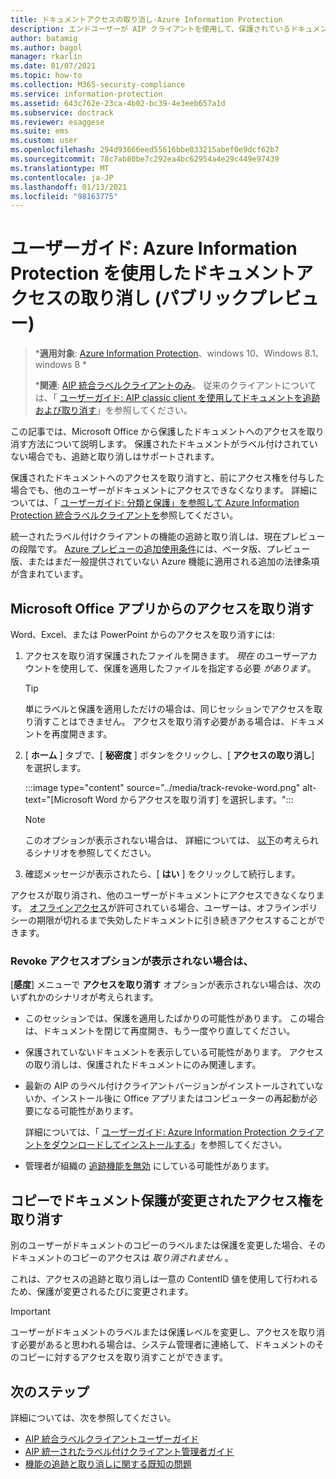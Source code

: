 ```yaml
---
title: ドキュメントアクセスの取り消し-Azure Information Protection
description: エンドユーザーが AIP クライアントを使用して、保護されているドキュメントのドキュメントへのアクセスを取り消す方法について説明します。
author: batamig
ms.author: bagol
manager: rkarlin
ms.date: 01/07/2021
ms.topic: how-to
ms.collection: M365-security-compliance
ms.service: information-protection
ms.assetid: 643c762e-23ca-4b02-bc39-4e3eeb657a1d
ms.subservice: doctrack
ms.reviewer: esaggese
ms.suite: ems
ms.custom: user
ms.openlocfilehash: 294d93666eed55616bbe033215abef0e9dcf62b7
ms.sourcegitcommit: 78c7ab80be7c292ea4bc62954a4e29c449e97439
ms.translationtype: MT
ms.contentlocale: ja-JP
ms.lasthandoff: 01/13/2021
ms.locfileid: "98163775"
---
```

# <a name="user-guide-revoke-document-access-with-azure-information-protection-public-preview"></a>ユーザーガイド: Azure Information Protection を使用したドキュメントアクセスの取り消し (パブリックプレビュー)

>***適用対象**: [Azure Information Protection](https://azure.microsoft.com/pricing/details/information-protection)、windows 10、Windows 8.1、windows 8 *
>
>***関連**: [AIP 統合ラベルクライアントのみ](../faqs.md#whats-the-difference-between-the-azure-information-protection-classic-and-unified-labeling-clients)。 従来のクライアントについては、「 [ユーザーガイド: AIP classic client を使用してドキュメントを追跡および取り消す](client-track-revoke.md)」を参照してください。

この記事では、Microsoft Office から保護したドキュメントへのアクセスを取り消す方法について説明します。 保護されたドキュメントがラベル付けされていない場合でも、追跡と取り消しはサポートされます。

保護されたドキュメントへのアクセスを取り消すと、前にアクセス権を付与した場合でも、他のユーザーがドキュメントにアクセスできなくなります。 詳細については、「 [ユーザーガイド: 分類と保護」を参照して Azure Information Protection 統合ラベルクライアントを](clientv2-classify-protect.md)参照してください。

統一されたラベル付けクライアントの機能の追跡と取り消しは、現在プレビューの段階です。 [Azure プレビューの追加使用条件](https://azure.microsoft.com/support/legal/preview-supplemental-terms/)には、ベータ版、プレビュー版、またはまだ一般提供されていない Azure 機能に適用される追加の法律条項が含まれています。 

## <a name="revoke-access-from-microsoft-office-apps"></a>Microsoft Office アプリからのアクセスを取り消す

Word、Excel、または PowerPoint からのアクセスを取り消すには:

1. アクセスを取り消す保護されたファイルを開きます。 *現在* のユーザーアカウントを使用して、保護を適用したファイルを指定する必要 *があります*。

    > [!TIP]
    > 単にラベルと保護を適用しただけの場合は、同じセッションでアクセスを取り消すことはできません。 アクセスを取り消す必要がある場合は、ドキュメントを再度開きます。

1. [ **ホーム** ] タブで、[ **秘密度** ] ボタンをクリックし、[ **アクセスの取り消し**] を選択します。

    :::image type="content" source="../media/track-revoke-word.png" alt-text="[Microsoft Word からアクセスを取り消す] を選択します。":::

    > [!NOTE]
    > このオプションが表示されない場合は、 詳細については、 [以下](#dont-see-the-revoke-access-option)の考えられるシナリオを参照してください。
    >
 
1. 確認メッセージが表示されたら、[ **はい** ] をクリックして続行します。

アクセスが取り消され、他のユーザーがドキュメントにアクセスできなくなります。 [オフラインアクセス](/microsoft-365/compliance/encryption-sensitivity-labels#assign-permissions-now)が許可されている場合、ユーザーは、オフラインポリシーの期限が切れるまで失効したドキュメントに引き続きアクセスすることができます。 

### <a name="dont-see-the-revoke-access-option"></a>Revoke アクセスオプションが表示されない場合は、

[**感度**] メニューで **アクセスを取り消す** オプションが表示されない場合は、次のいずれかのシナリオが考えられます。

- このセッションでは、保護を適用したばかりの可能性があります。 この場合は、ドキュメントを閉じて再度開き、もう一度やり直してください。

- 保護されていないドキュメントを表示している可能性があります。 アクセスの取り消しは、保護されたドキュメントにのみ関連します。

- 最新の AIP のラベル付けクライアントバージョンがインストールされていないか、インストール後に Office アプリまたはコンピューターの再起動が必要になる可能性があります。 

    詳細については、「 [ユーザーガイド: Azure Information Protection クライアントをダウンロードしてインストールする](install-client-app.md)」を参照してください。

- 管理者が組織の [追跡機能を無効](track-and-revoke-admin.md#turn-off-track-and-revoke-features-for-your-tenant) にしている可能性があります。

## <a name="revoking-access-where-the-document-protection-has-been-changed-on-a-copy"></a>コピーでドキュメント保護が変更されたアクセス権を取り消す

別のユーザーがドキュメントのコピーのラベルまたは保護を変更した場合、そのドキュメントのコピーのアクセスは *取り消されません* 。 

これは、アクセスの追跡と取り消しは一意の ContentID 値を使用して行われるため、保護が変更されるたびに変更されます。

> [!IMPORTANT]
> ユーザーがドキュメントのラベルまたは保護レベルを変更し、アクセスを取り消す必要があると思われる場合は、システム管理者に連絡して、ドキュメントのそのコピーに対するアクセスを取り消すことができます。
> 
## <a name="next-steps"></a>次のステップ

詳細については、次を参照してください。

- [AIP 統合ラベルクライアントユーザーガイド](clientv2-user-guide.md)
- [AIP 統一されたラベル付けクライアント管理者ガイド](clientv2-admin-guide.md)
- [機能の追跡と取り消しに関する既知の問題](../known-issues.md#known-issues-for-track-and-revoke-features-public-preview)
